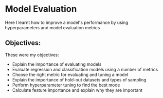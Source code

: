<h1>Model Evaluation</h1>
<p>Here I learnt how to improve a model's performance by using hyperparameters and model evaluation metrics</p>
<h2>Objectives:</h2>
<p>These were my objectives:</p>
<ul>
	<li>Explain the importance of evaluating models</li>
	<li>Evaluate regression and classification models using a number of metrics</li>
	<li>Choose the right metric for evaluating and tuning a model</li>
	<li>Explain the importance of hold-out datasets and types of sampling</li>
	<li>Perform hyperparameter tuning to find the best mode</li>
	<li>Calculate feature importance and explain why they are important</li>
</ul>
